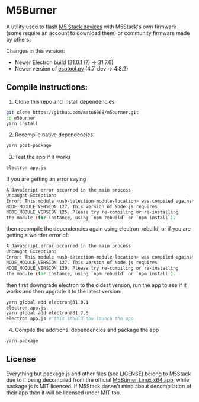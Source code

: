 # M5Burner

A utility used to flash [M5 Stack devices](https://m5stack.com/) with M5Stack's own firmware (some require an account to download them) or community firmware made by others.

Changes in this version:
- Newer Electron build (31.0.1 (?) -> 31.7.6)
- Newer version of [esptool.py](https://github.com/espressif/esptool) (4.7-dev -> 4.8.2)

## Compile instructions:

1. Clone this repo and install dependencies
```bash
git clone https://github.com/matu6968/m5burner.git
cd m5burner
yarn install
```
2. Recompile native dependencies
```bash
yarn post-package
```
3. Test the app if it works
```bash
electron app.js
```
If you are getting an error saying 
```bash
A JavaScript error occurred in the main process
Uncaught Exception:
Error: This module <usb-detection-module-location> was compiled against a different Node.js version using
NODE_MODULE_VERSION 127. This version of Node.js requires
NODE_MODULE_VERSION 125. Please try re-compiling or re-installing
the module (for instance, using `npm rebuild` or `npm install`).
```
then recompile the dependencies again using electron-rebuild, or if you are getting a weirder error of:
```bash
A JavaScript error occurred in the main process
Uncaught Exception:
Error: This module <usb-detection-module-location> was compiled against a different Node.js version using
NODE_MODULE_VERSION 127. This version of Node.js requires
NODE_MODULE_VERSION 130. Please try re-compiling or re-installing
the module (for instance, using `npm rebuild` or `npm install`).
```
then first downgrade electron to the oldest version, run the app to see if it works and then upgrade it to the latest version:
```bash
yarn global add electron@31.0.1
electron app.js
yarn global add electron@31.7.6
electron app.js # this should now launch the app
```
4. Compile the additional dependencies and package the app
```bash
yarn package
```
## License
Everything but package.js and other files (see LICENSE) belong to M5Stack due to it being decompiled from the official [M5Burner Linux x64 app](https://docs.m5stack.com/en/download), while package.js is MIT licensed.
If M5Stack dosen't mind about decompilation of their app then it will be licensed under MIT too. 
